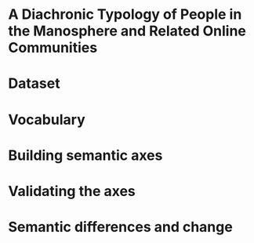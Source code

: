 # A Diachronic Typology of People in the Manosphere and Related Online Communities

# Dataset

# Vocabulary

# Building semantic axes

# Validating the axes 

# Semantic differences and change 
